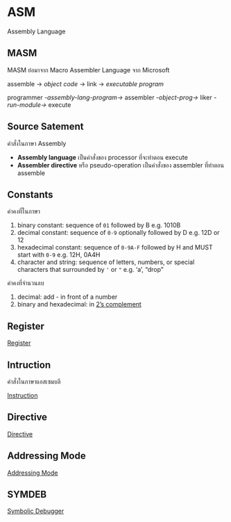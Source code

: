 # ASM

Assembly Language

## MASM

MASM ย่อมาจาก Macro Assembler Language จาก Microsoft

assemble → *object code* → link → *executable program*

programmer *-assembly-lang-program→* assembler *-object-prog→* liker *-run-module→* execute

## Source Satement

คำสั่งในภาษา Assembly 

- **Assembly language** เป็นคำสั่งของ processor ที่จะทำตอน execute
- **Assembler directive** หรือ pseudo-operation เป็นคำสั่งของ assembler ที่ทำตอน assemble

## Constants

ค่าคงที่ในภาษา

1. binary constant: sequence of `01` followed by B e.g. 1010B
2. decimal constant: sequence of `0-9`  optionally followed by D e.g. 12D or 12
3. hexadecimal constant: sequence of `0-9A-F` followed by H and MUST start with `0-9` e.g. 12H, 0A4H 
4. character and string: sequence of letters, numbers, or special characters that surrounded by `'` or `"` e.g. ‘a’, “drop”

ค่าคงที่จำนวนลบ

1. decimal: add - in front of a number
2. binary and hexadecimal: in [2’s complement](https://en.wikipedia.org/wiki/Two%27s_complement)

## Register

[Register](register.md)

## Intruction

คำสั่งในภาษาแอสเซมบลี

[Instruction](instruction)

## Directive

[Directive](directive.md)

## Addressing Mode

[Addressing Mode](addressing-mode.md)

## SYMDEB

[Symbolic Debugger](symdeb.md)
